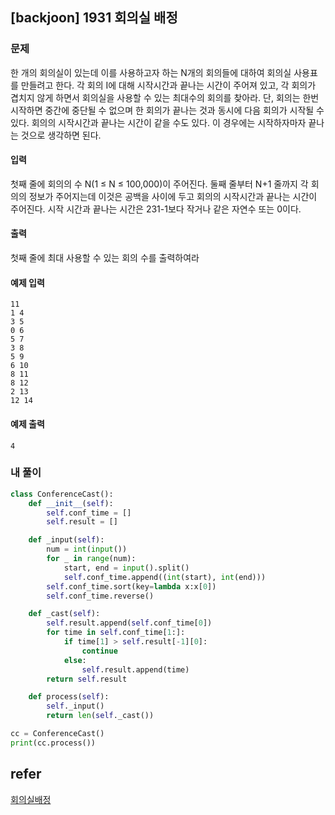 ## [backjoon] 1931 회의실 배정

### 문제

한 개의 회의실이 있는데 이를 사용하고자 하는 N개의 회의들에 대하여 회의실 사용표를 만들려고 한다. 각 회의 I에 대해 시작시간과 끝나는 시간이 주어져 있고, 각 회의가 겹치지 않게 하면서 회의실을 사용할 수 있는 최대수의 회의를 찾아라. 단, 회의는 한번 시작하면 중간에 중단될 수 없으며 한 회의가 끝나는 것과 동시에 다음 회의가 시작될 수 있다. 회의의 시작시간과 끝나는 시간이 같을 수도 있다. 이 경우에는 시작하자마자 끝나는 것으로 생각하면 된다.

#### 입력

첫째 줄에 회의의 수 N(1 ≤ N ≤ 100,000)이 주어진다. 둘째 줄부터 N+1 줄까지 각 회의의 정보가 주어지는데 이것은 공백을 사이에 두고 회의의 시작시간과 끝나는 시간이 주어진다. 시작 시간과 끝나는 시간은 231-1보다 작거나 같은 자연수 또는 0이다.

#### 출력

첫째 줄에 최대 사용할 수 있는 회의 수를 출력하여라

#### 예제 입력

```
11
1 4
3 5
0 6
5 7
3 8
5 9
6 10
8 11
8 12
2 13
12 14
```

#### 예제 출력 

```
4
```

### 내 풀이

```python
class ConferenceCast():
    def __init__(self):
        self.conf_time = []
        self.result = []

    def _input(self):
        num = int(input())
        for _ in range(num):
            start, end = input().split()
            self.conf_time.append((int(start), int(end)))
        self.conf_time.sort(key=lambda x:x[0])
        self.conf_time.reverse()

    def _cast(self):
        self.result.append(self.conf_time[0])
        for time in self.conf_time[1:]:
            if time[1] > self.result[-1][0]:
                continue
            else:
                self.result.append(time)
        return self.result

    def process(self):
        self._input()
        return len(self._cast())

cc = ConferenceCast()
print(cc.process())

```

## refer

[회의실배정](https://www.acmicpc.net/problem/1931)

